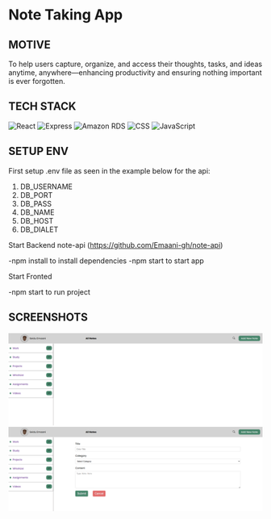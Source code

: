 # Note Taking App

## MOTIVE

To help users capture, organize, and access their thoughts, tasks, and ideas anytime, anywhere—enhancing productivity and ensuring nothing important is ever forgotten.

## TECH STACK

![React](https://img.shields.io/badge/React-61DAFB?style=for-the-badge&logo=react&logoColor=white)
![Express](https://img.shields.io/badge/Express-000000?style=for-the-badge&logo=express&logoColor=white)
![Amazon RDS](https://img.shields.io/badge/Amazon%20RDS-527FFF?style=for-the-badge&logo=amazonrds&logoColor=white)
![CSS](https://img.shields.io/badge/CSS3-264de4?style=for-the-badge&logo=css3&logoColor=white)
![JavaScript](https://img.shields.io/badge/JavaScript-F7DF1E?style=for-the-badge&logo=javascript&logoColor=black)

## SETUP ENV

First setup .env file as seen in the example below for the api:

1. DB_USERNAME
2. DB_PORT
3. DB_PASS
4. DB_NAME
5. DB_HOST
6. DB_DIALET

Start Backend note-api (https://github.com/Emaani-gh/note-api)

-npm install to install dependencies
-npm start to start app

Start Fronted

-npm start to run project

## SCREENSHOTS

![front page](public/screenshots/image.png)
![page Detail](public/screenshots/detail.png)
